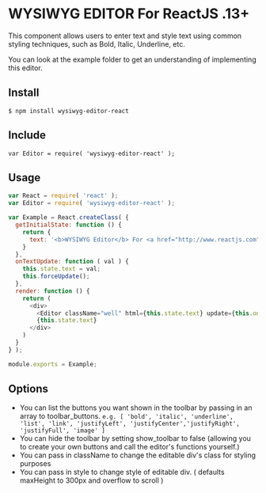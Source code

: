# WYSIWYG EDITOR For ReactJS .13+

This component allows users to enter text and style text using common styling techniques, such as Bold, Italic, Underline, etc.

You can look at the example folder to get an understanding of implementing this editor.

## Install

```
$ npm install wysiwyg-editor-react
```

## Include

```
var Editor = require( 'wysiwyg-editor-react' );
```

## Usage

```javascript
var React = require( 'react' );
var Editor = require( 'wysiwyg-editor-react' );

var Example = React.createClass( {
  getInitialState: function () {
    return {
      text: '<b>WYSIWYG Editor</b> For <a href="http://www.reactjs.com">ReactJS</a>.'
    }
  },
  onTextUpdate: function ( val ) {
    this.state.text = val;
    this.forceUpdate();
  },
  render: function () {
    return (
      <div>
        <Editor className="well" html={this.state.text} update={this.onTextUpdate} />
        {this.state.text}
      </div>
    )
  }
} );

module.exports = Example;
```


## Options

* You can list the buttons you want shown in the toolbar by passing in an array to toolbar_buttons.
```e.g. [ 'bold', 'italic', 'underline', 'list', 'link', 'justifyLeft', 'justifyCenter','justifyRight', 'justifyFull', 'image' ] ```
* You can hide the toolbar by setting show_toolbar to false (allowing you to create your own buttons and call the editor's functions yourself.)
* You can pass in className to change the editable div's class for styling purposes
* You can pass in style to change style of editable div. ( defaults maxHeight to 300px and overflow to scroll )
